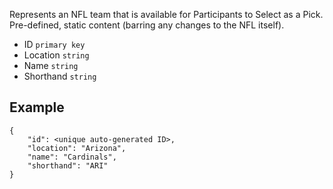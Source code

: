 Represents an NFL team that is available for Participants to Select as a Pick.
Pre-defined, static content (barring any changes to the NFL itself).

- ID `primary key`
- Location `string`
- Name `string`
- Shorthand `string`

## Example
```
{
	"id": <unique auto-generated ID>,
	"location": "Arizona",
	"name": "Cardinals",
	"shorthand": "ARI"
}
```

